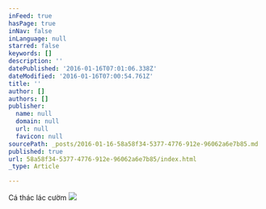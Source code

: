 ```yaml
---
inFeed: true
hasPage: true
inNav: false
inLanguage: null
starred: false
keywords: []
description: ''
datePublished: '2016-01-16T07:01:06.338Z'
dateModified: '2016-01-16T07:00:54.761Z'
title: ''
author: []
authors: []
publisher:
  name: null
  domain: null
  url: null
  favicon: null
sourcePath: _posts/2016-01-16-58a58f34-5377-4776-912e-96062a6e7b85.md
published: true
url: 58a58f34-5377-4776-912e-96062a6e7b85/index.html
_type: Article

---
```

Cá thác lác cườm
![](https://the-grid-user-content.s3-us-west-2.amazonaws.com/8c9b42fd-5f17-4827-b9b0-3790f50e996b.jpg)